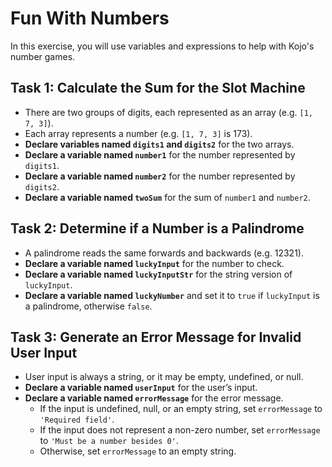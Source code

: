 # Fun With Numbers

In this exercise, you will use variables and expressions to help with Kojo's number games.  

## Task 1: Calculate the Sum for the Slot Machine

- There are two groups of digits, each represented as an array (e.g. `[1, 7, 3]`).
- Each array represents a number (e.g. `[1, 7, 3]` is 173).
- **Declare variables named `digits1` and `digits2`** for the two arrays.
- **Declare a variable named `number1`** for the number represented by `digits1`.
- **Declare a variable named `number2`** for the number represented by `digits2`.
- **Declare a variable named `twoSum`** for the sum of `number1` and `number2`.


## Task 2: Determine if a Number is a Palindrome
- A palindrome reads the same forwards and backwards (e.g. 12321).
- **Declare a variable named `luckyInput`** for the number to check.
- **Declare a variable named `luckyInputStr`** for the string version of `luckyInput`.
- **Declare a variable named `luckyNumber`** and set it to `true` if `luckyInput` is a palindrome, otherwise `false`.


## Task 3: Generate an Error Message for Invalid User Input
- User input is always a string, or it may be empty, undefined, or null.
- **Declare a variable named `userInput`** for the user’s input.
- **Declare a variable named `errorMessage`** for the error message.
  - If the input is undefined, null, or an empty string, set `errorMessage` to `'Required field'`.
  - If the input does not represent a non-zero number, set `errorMessage` to `'Must be a number besides 0'`.
  - Otherwise, set `errorMessage` to an empty string.

